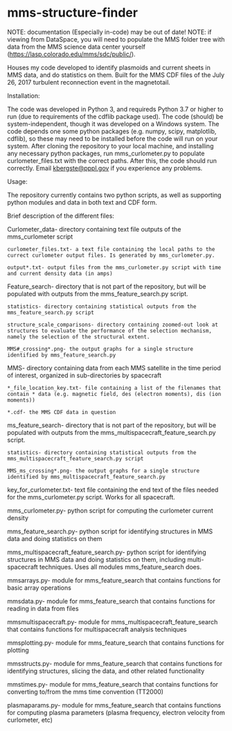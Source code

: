 # mms-structure-finder
NOTE: documentation (Especially in-code) may be out of date!
NOTE: if viewing from DataSpace, you will need to populate the MMS folder tree with data from the MMS science data center yourself (https://lasp.colorado.edu/mms/sdc/public/).

Houses my code developed to identify plasmoids and current sheets in MMS data, and do statistics on them. Built for the MMS CDF files of the July 26, 2017 turbulent reconnection event in the magnetotail.

Installation:

The code was developed in Python 3, and requireds Python 3.7 or higher to run (due to requirements of the cdflib package used). The code (should) be system-independent, though it was developed on a Windows system. The code depends one some python packages (e.g. numpy, scipy, matplotlib, cdflib), so these may need to be installed before the code will run on your system. After cloning the repository to your local machine, and installing any necessary python packages, run mms_curlometer.py to populate curlometer_files.txt with the correct paths. After this, the code should run correctly. Email kbergste@pppl.gov if you experience any problems. 

Usage:

The repository currently contains two python scripts, as well as supporting python modules and data in both text and CDF form.

Brief description of the different files:

  Curlometer_data- directory containing text file outputs of the mms_curlometer script
  
    curlometer_files.txt- a text file containing the local paths to the currect curlometer output files. Is generated by mms_curlometer.py.
    
    output*.txt- output files from the mms_curlometer.py script with time and current density data (in amps)
    
  Feature_search- directory that is not part of the repository, but will be populated with outputs from the mms_feature_search.py script.
  
    statistics- directory containing statistical outputs from the mms_feature_search.py script
    
    structure_scale_comparisons- directory containing zoomed-out look at structures to evaluate the performance of the selection mechanism, namely the selection of the structural extent.
    
    MMS#_crossing*.png- the output graphs for a single structure identified by mms_feature_search.py
  
  MMS- directory containing data from each MMS satellite in the time period of interest, organized in sub-directories by spacecraft
  
    *_file_location_key.txt- file containing a list of the filenames that contain * data (e.g. magnetic field, des (electron moments), dis (ion moments))
  
    *.cdf- the MMS CDF data in question
  ms_feature_search- directory that is not part of the repository, but will be populated with outputs from the mms_multispacecraft_feature_search.py script.
  
    statistics- directory containing statistical outputs from the mms_multispacecraft_feature_search.py script

    MMS_ms_crossing*.png- the output graphs for a single structure identified by mms_multispacecraft_feature_search.py

  key_for_curlometer.txt- text file containing the end text of the files needed for the mms_curlometer.py script. Works for all spacecraft.
  
  mms_curlometer.py- python script for computing the curlometer current density
  
  mms_feature_search.py- python script for identifying structures in MMS data and doing statistics on them

  mms_multispacecraft_feature_search.py- python script for identifying structures in MMS data and doing statistics on them, including multi-spacecraft techniques. Uses all modules mms_feature_search does.
  
  mmsarrays.py- module for mms_feature_search that contains functions for basic array operations
  
  mmsdata.py- module for mms_feature_search that contains functions for reading in data from files

  mmsmultispacecraft.py- module for mms_multispacecraft_feature_search that contains functions for multispacecraft analysis techniques
  
  mmsplotting.py- module for mms_feature_search that contains functions for plotting
  
  mmsstructs.py- module for mms_feature_search that contains functions for identifying structures, slicing the data, and other related functionality
  
  mmstimes.py- module for mms_feature_search that contains functions for converting to/from the mms time convention (TT2000)
  
  plasmaparams.py- module for mms_feature_search that contains functions for computing plasma parameters (plasma frequency, electron velocity from curlometer, etc)